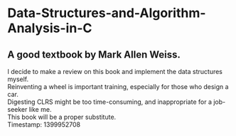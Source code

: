 Data-Structures-and-Algorithm-Analysis-in-C
===========================================

A good textbook by Mark Allen Weiss.
-------------------------------------------
I decide to make a review on this book and implement the data structures myself.<br/>
Reinventing a wheel is important training, especially for those who design a car.<br/>
Digesting CLRS might be too time-consuming, and inappropriate for a job-seeker like me.<br/>
This book will be a proper substitute.<br/>
Timestamp: 1399952708<br/>
